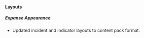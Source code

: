 
#### Layouts
##### Expanse Appearance
 - Updated incident and indicator layouts to content pack format.
